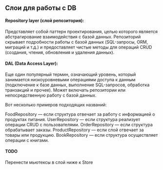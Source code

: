 ## Слои для работы с DB

#### Repository layer (слой репозитория):
Представляет собой паттерн проектирования, целью которого является абстрагирование взаимодействия с базой данных.
Репозиторий скрывает подробности работы с базой данных (SQL-запросы, ORM, миграций и т.д.) и предоставляет чистые методы для операций CRUD (создания, чтения, обновления и удаления данных).

#### DAL (Data Access Layer):
Еще один популярный термин, означающий уровень, который занимается низкоуровневыми операциями доступа к данным (подключение к базе данных, выполнение SQL-запросов, обработка транзакций и прочее).
Может включать репозитории или непосредственную работу с базой данных.


Вот несколько примеров подходящих названий:

FoodRepository — если структура отвечает за работу с информацией о продуктах питания.
UserRepository — если структура реализует операции CRUD с пользователями.
OrderRepository — если структура обрабатывает заказы.
ProductRepository — если слой отвечает за товары или продукцию.
BookRepository — если структура осуществляет операции с книгами.


#### TODO
Перенести мьютексы в слой ниже к Store